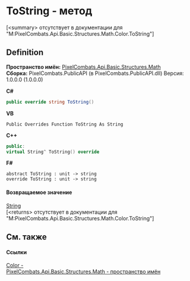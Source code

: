 # ToString - метод


\[&lt;summary&gt; отсутствует в документации для "M:PixelCombats.Api.Basic.Structures.Math.Color.ToString"\]



## Definition
**Пространство имён:** <a href="9a3afb53-d505-325f-0368-fcd870e41d3f">PixelCombats.Api.Basic.Structures.Math</a>  
**Сборка:** PixelCombats.PublicAPI (в PixelCombats.PublicAPI.dll) Версия: 1.0.0.0 (1.0.0.0)

**C#**
``` C#
public override string ToString()
```
**VB**
``` VB
Public Overrides Function ToString As String
```
**C++**
``` C++
public:
virtual String^ ToString() override
```
**F#**
``` F#
abstract ToString : unit -> string 
override ToString : unit -> string 
```



#### Возвращаемое значение
<a href="https://learn.microsoft.com/dotnet/api/system.string" target="_blank" rel="noopener noreferrer">String</a>  
\[&lt;returns&gt; отсутствует в документации для "M:PixelCombats.Api.Basic.Structures.Math.Color.ToString"\]

## См. также


#### Ссылки
<a href="31c3a770-ecf5-ed0f-644d-99dda847c665">Color - </a>  
<a href="9a3afb53-d505-325f-0368-fcd870e41d3f">PixelCombats.Api.Basic.Structures.Math - пространство имён</a>  
